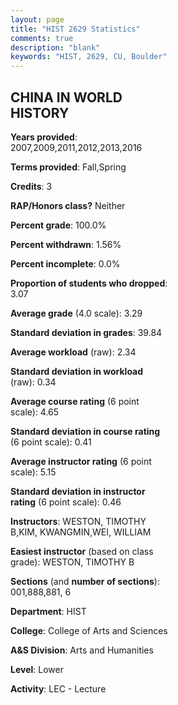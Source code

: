 ```yaml
---
layout: page
title: "HIST 2629 Statistics"
comments: true
description: "blank"
keywords: "HIST, 2629, CU, Boulder"
--- 
```

<head>
<script src="https://ajax.googleapis.com/ajax/libs/jquery/2.1.3/jquery.min.js"></script>
<script src="https://dl.dropboxusercontent.com/s/pc42nxpaw1ea4o9/highcharts.js?dl=0"></script>
<!-- <script src="../assets/js/highcharts.js"></script> -->
<style type="text/css">@font-face {
	font-family: "Bebas Neue";
	src: url(https://www.filehosting.org/file/details/544349/BebasNeue%20Regular.otf) format("opentype");
	}
	h1.Bebas { 
		font-family: "Bebas Neue", Verdana, Tahoma;
	}
</style>
</head>
<body>
	<div id="container" style="float: right; width: 45%; height: 88%; margin-left: 2.5%; margin-right: 2.5%;"></div>
	<script language="JavaScript">
		$(document).ready(function() {
		var chart = {type: 'column'};
		var title = {text: 'Grade Distribution'};
		var xAxis = {categories: ['A','B','C','D','F'],crosshair: true};
		var yAxis = {min: 0,title: {text: 'Percentage'}};
		var tooltip = {headerFormat: '<center><b><span style="font-size:20px">{point.key}</span></b></center>',
		               pointFormat: '<td style="padding:0"><b>{point.y:.1f}%</b></td>',
		               footerFormat: '</table>',shared: true,useHTML: true};
		var plotOptions = {column: {pointPadding: 0.0,borderWidth: 0}};  
		var credits = {enabled: false};var series= [{name: 'Percent',data: [41.77,44.94,8.23,1.27,3.8,]}];
		var json = {};
		json.chart = chart;
		json.title = title;
		json.tooltip = tooltip;
		json.xAxis = xAxis;
		json.yAxis = yAxis;  
		json.series = series;
		json.plotOptions = plotOptions;  
		json.credits = credits;
		$('#container').highcharts(json);
	});
	</script>
</body>
			   
## CHINA IN WORLD HISTORY

**Years provided**: 2007,2009,2011,2012,2013,2016

**Terms provided**: Fall,Spring

**Credits**: 3

**RAP/Honors class?** Neither

**Percent grade**: 100.0%

**Percent withdrawn**: 1.56%

**Percent incomplete**: 0.0%

**Proportion of students who dropped**: 3.07

**Average grade** (4.0 scale): 3.29

**Standard deviation in grades**: 39.84

**Average workload** (raw): 2.34

**Standard deviation in workload** (raw): 0.34

**Average course rating** (6 point scale): 4.65

**Standard deviation in course rating** (6 point scale): 0.41

**Average instructor rating** (6 point scale): 5.15

**Standard deviation in instructor rating** (6 point scale): 0.46

**Instructors**: WESTON, TIMOTHY B,KIM, KWANGMIN,WEI, WILLIAM

**Easiest instructor** (based on class grade): WESTON, TIMOTHY B

**Sections** (and **number of sections**): 001,888,881, 6

**Department**: HIST

**College**: College of Arts and Sciences

**A&S Division**: Arts and Humanities

**Level**: Lower

**Activity**: LEC - Lecture